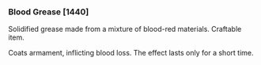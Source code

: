 ### Blood Grease [1440]

Solidified grease made from a mixture of blood-red materials. Craftable item.

Coats armament, inflicting blood loss. The effect lasts only for a short time.